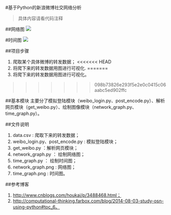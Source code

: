 #基于Python的新浪微博社交网络分析
>具体内容请看代码注释

##网络图
<img src="http://ww2.sinaimg.cn/large/680bc840jw1eyw2j1a8njj21kw0u60xh.jpg"/>

#时间图
<img src="http://ww1.sinaimg.cn/large/680bc840jw1eyw2lnu177j20mk0h0764.jpg"/>

##项目步骤
1. 爬取某个具体微博的转发数据；
<<<<<<< HEAD
2. 将爬下来的转发数据用图进行可视化.
=======
2. 将爬下来的转发数据用图进行可视化。
>>>>>>> 098b73826e293f5e2e0c0415c06aabc5ed902ffc

##基本模块
主要分了模拟登陆模块（weibo_login.py、post_encode.py）、解析网页模块（get_weibo.py）、绘制图像模块（network_graph.py、time_graph.py）。

##文件说明
1. data.csv : 爬取下来的转发数据；
2. weibo_login.py、post_encode.py : 模拟登陆模块；
3. get_weibo.py ：解析网页模块；
4. network_graph.py ： 绘制网络图；
5. time_graph.py ： 绘制时间图；
6. network_graph.png : 网络图；
7. time_graph.png : 时间图。

##参考博客
1. http://www.cnblogs.com/houkai/p/3488468.html；
2. http://computational-thinking.farbox.com/blog/2014-08-03-study-osn-using-python#toc_6。
